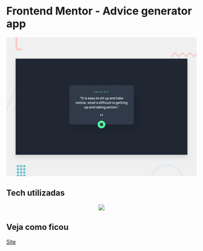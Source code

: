 # Frontend Mentor - Advice generator app

![Design preview for the Advice generator app coding challenge](./design/desktop-preview.jpg)

## Tech utilizadas
<p align="center">
  <!-- Meus ícones -->
  <a href="https://skillicons.dev">
    <img src="https://skillicons.dev/icons?i=js,css,html,vscode,git,github" />
  </a>
</p>

## Veja como ficou
[Site](https://devamauryjunior.github.io/advice-generator-app-main/)
